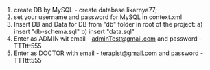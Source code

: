 1. create DB by MySQL - create database likarnya77;
2. set your username and password for MySQL in context.xml  
3. Insert DB and Data for DB  from "db" folder in root of the project:
   a) insert "db-schema.sql"
   b) insert "data.sql"
4. Enter as ADMIN wit email - adminTest@gmail.com and password - TTTttt555
5. Enter as DOCTOR with email - terapist@gmail.com and password - TTTttt555
